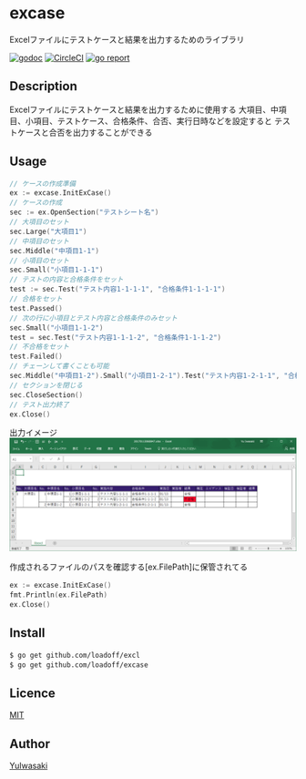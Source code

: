 excase
======

Excelファイルにテストケースと結果を出力するためのライブラリ

[![godoc](https://godoc.org/github.com/loadoff/excl?status.svg)](https://godoc.org/github.com/loadoff/excase)
[![CircleCI](https://circleci.com/gh/loadoff/excl.svg?style=svg)](https://circleci.com/gh/loadoff/excase)
[![go report](https://goreportcard.com/badge/github.com/loadoff/excl)](https://goreportcard.com/report/github.com/loadoff/excase)

## Description

Excelファイルにテストケースと結果を出力するために使用する
大項目、中項目、小項目、テストケース、合格条件、合否、実行日時などを設定すると
テストケースと合否を出力することができる

## Usage

```go
// ケースの作成準備
ex := excase.InitExCase()
// ケースの作成
sec := ex.OpenSection("テストシート名")
// 大項目のセット
sec.Large("大項目1")
// 中項目のセット
sec.Middle("中項目1-1")
// 小項目のセット
sec.Small("小項目1-1-1")
// テストの内容と合格条件をセット
test := sec.Test("テスト内容1-1-1-1", "合格条件1-1-1-1")
// 合格をセット
test.Passed()
// 次の行に小項目とテスト内容と合格条件のみセット
sec.Small("小項目1-1-2")
test = sec.Test("テスト内容1-1-1-2", "合格条件1-1-1-2")
// 不合格をセット
test.Failed()
// チェーンして書くことも可能
sec.Middle("中項目1-2").Small("小項目1-2-1").Test("テスト内容1-2-1-1", "合格条件1-2-1-1").Passed()
// セクションを閉じる
sec.CloseSection()
// テスト出力終了
ex.Close()
```
出力イメージ
![top-page](https://raw.githubusercontent.com/loadoff/excase/images/screen1.png)

作成されるファイルのパスを確認する[ex.FilePath]に保管されてる
```go
ex := excase.InitExCase()
fmt.Println(ex.FilePath)
ex.Close()
```

## Install

```bash
$ go get github.com/loadoff/excl
$ go get github.com/loadoff/excase
```

## Licence

[MIT](https://github.com/loadoff/excase/LICENCE)

## Author

[YuIwasaki](https://github.com/loadoff)